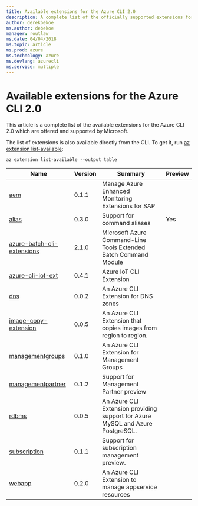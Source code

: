 ```yaml
---
title: Available extensions for the Azure CLI 2.0
description: A complete list of the officially supported extensions for the Azure CLI 2.0.
author: derekbekoe
ms.author: debekoe
manager: routlaw
ms.date: 04/04/2018
ms.topic: article
ms.prod: azure
ms.technology: azure
ms.devlang: azurecli
ms.service: multiple
---
```


# Available extensions for the Azure CLI 2.0

This article is a complete list of the available extensions for the Azure CLI 2.0 which are offered and supported by Microsoft.

The list of extensions is also available directly from the CLI. To get it, run [az extension list-available](/cli/azure/extension#az-extension-list-available):

```azurecli
az extension list-available --output table
```

| Name | Version | Summary | Preview |
|------|---------|---------|---------|
| [aem](https://github.com/Azure/azure-cli-extensions) | 0.1.1 | Manage Azure Enhanced Monitoring Extensions for SAP |  |
| [alias](https://github.com/Azure/azure-cli-extensions) | 0.3.0 | Support for command aliases | Yes |
| [azure-batch-cli-extensions](https://github.com/Azure/azure-batch-cli-extensions) | 2.1.0 | Microsoft Azure Command-Line Tools Extended Batch Command Module |  |
| [azure-cli-iot-ext](https://github.com/azure/azure-iot-cli-extension) | 0.4.1 | Azure IoT CLI Extension |  |
| [dns](https://github.com/Azure/azure-cli-extensions) | 0.0.2 | An Azure CLI Extension for DNS zones |  |
| [image-copy-extension](https://github.com/Azure/azure-cli-extensions) | 0.0.5 | An Azure CLI Extension that copies images from region to region. |  |
| [managementgroups](https://github.com/Azure/azure-cli-extensions) | 0.1.0 | An Azure CLI Extension for Management Groups |  |
| [managementpartner](https://github.com/Azure/azure-cli-extensions) | 0.1.2 | Support for Management Partner preview |  |
| [rdbms](https://github.com/Azure/azure-cli-extensions) | 0.0.5 | An Azure CLI Extension providing support for Azure MySQL and Azure PostgreSQL. |  |
| [subscription](https://github.com/Azure/azure-cli-extensions) | 0.1.1 | Support for subscription management preview. |  |
| [webapp](https://github.com/Azure/azure-cli-extensions) | 0.2.0 | An Azure CLI Extension to manage appservice resources |  |
